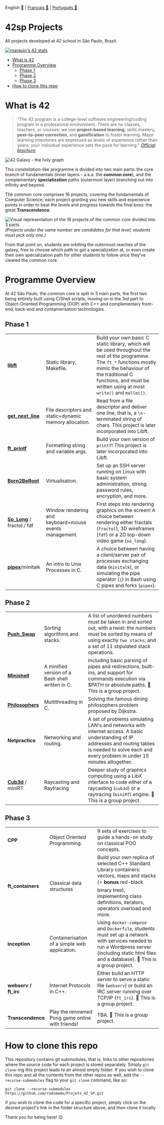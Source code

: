 English 💂 | [Français 🥐](https://github.com/rodsmade/Projets_42_SP/blob/main/README_fr.md) | [Português 🌵](https://github.com/rodsmade/Projets_42_SP/blob/main/README_ptbr.md)

# 42sp Projects
All projects developed at 42 school in São Paulo, Brazil.

[![roaraujo's 42 stats](https://badge42.vercel.app/api/v2/cl1rzz1es023009l2v061r4ou/stats?cursusId=21&coalitionId=undefined)](https://github.com/JaeSeoKim/badge42)

- [What is 42](#what-is-42)
- [Programme Overview](#programme-overview)
	- [Phase 1](#phase-1)
	- [Phase 2](#phase-2)
	- [Phase 3](#phase-3)
- [How to clone this repo](#how-to-clone-this-repo)


# What is 42

> "The 42 program is a college-level software engineering/coding program in a professional environment. There are no classes, teachers, or courses: we use **project-based learning**, skills mastery, **peer-to-peer correction**, and **gamification** to foster learning. Major learning milestones are expressed as levels of experience rather than years; your individual experience sets the pace for learning."
_[Official brochure](https://www.42.us.org/wp-content/uploads/2020/01/42-Booklet-Spring-2020.pdf)_

![42 Galaxy - the holy graph](https://user-images.githubusercontent.com/49699403/209717594-ea05be2d-14d7-42e1-a4db-22ea612d251c.png)


This constellation-like programme is divided into two main parts: the core branch of fundamentals (inner layers - a.k.a. the **common core**), and the complementary **specialization** paths (outermost layer) branching out into infinity and beyond.

The common core comprises 16 projects, covering the fundamentals of Computer Science, each project granting you new skills and experience points in order to beat the levels and progress towards the final boss: the great **Transcendence**.

![Visual representation of the 16 projects of the common core divided into 3 parts](https://user-images.githubusercontent.com/49699403/146021410-fdd95ceb-d3ce-436c-ba6f-c836d0d1a922.png)
_(Projects under the same number are candidates for that level, students must pick only one.)_

From that point on, students are orbiting the outermost reaches of the galaxy, free to choose which path to get a specialization at, or even create their own specialization path for other students to follow once they've cleared the common core.


# Programme Overview

At 42 São Paulo, the common core is split in 3 main parts, the first two being entirely built using C/Shell scripts, moving on in the 3rd part to Object-Oriented Programming (OOP) with C++ and complementary front-end, back-end and containerisation technologies.

## Phase 1

|   	|   	|   	|
|---	|---	|---	|
| **[libft](https://github.com/rodsmade/Libft-42sp)** 	| Static library, Makefile. 	| Build your own basic C static library, which will be used throughout the rest of the programme. The ```ft_*``` functions mostly mimic the behaviour of the traditional C functions, and must be written using at most ```write()``` and ```malloc()```.	|
| **[get_next_line](https://github.com/rodsmade/Get_Next_Line-42sp)** 	| File descriptors and static+dynamic memory allocation. 	| Read from a file descriptor and deliver one line, that is, a ```\n```-terminated string of chars. This project is later incorporated into Libft.	|
| **[ft_printf](https://github.com/rodsmade/Ft_Printf-42sp.git)** 	| Formatting string and variable args. 	| Build your own version of ```printf```! This project is later incorporated into Libft.	|
| **[Born2BeRoot](https://github.com/rodsmade/Born2BeRoot-42sp)** 	| Virtualisation. 	| Set up an SSH server running on Linux with basic system administration, strong password rules, encryption, and more.	|
| **[So_Long](https://github.com/rodsmade/So_long-42sp)** / fractol / fdf 	| Window rendering and keyboard+mouse events management. 	| First steps into rendering graphics on the screen! A choice between rendering either fractals (`fractol`), 3D wireframes (`fdf`) or a 2D top-down video game (`so_long`).	|
| **[pipex](https://github.com/rodsmade/Pipex-42sp)**/minitalk 	| An intro to Unix Processes in C. 	| A choice between having a client/server pair of processes exchanging data (`minitalk`), or simulating the pipe operator (`\|`) in Bash using C pipes and forks (`pipex`).	|


## Phase 2
|   	|   	|   	|
|---	|---	|---	|
| **[Push_Swap](https://github.com/rodsmade/Push_Swap-42sp.git)** 	| Sorting algorithms and stacks. 	| A list of unordered numbers must be taken in and sorted out, with a twist: the numbers must be sorted by means of using exactly `two stacks`, and a set of 11 stipulated stack operations.	|
| **[Minishell](https://github.com/rodsmade/Minishell-42sp)** 	| A minified version of a Bash shell written in C. 	| Including basic parsing of pipes and redirections, built-ins, and support for commands execution via $PATH or absolute paths. :restroom: This is a group project.	|
| **[Philosophers](https://github.com/rodsmade/Philosophers-42sp)** 	| Multithreading in C. 	| Solving the famous dining philosophers problem proposed by Dijkstra.	|
| **Netpractice** 	| Networking and routing. 	| A set of problems simulating LAN's and networks with internet access. A basic understanding of IP addresses and routing tables is needed to solve each and every problem in under 15 minutes altogether.	|
| **[Cub3d](https://github.com/rodsmade/Cub3D-42sp)** / miniRT 	| Raycasting and Raytracing 	| Deeper study of graphics computing using a LibX interface to code either of a raycasting (`cub3d`) or a raytracing (`miniRT`) engine. :restroom: This is a group project.	|

## Phase 3
|   	|   	|   	|
|---	|---	|---	|
| **CPP**	| Object Oriented Programming.	| 9 sets of exercises to guide a hands-on study on classical POO concepts.	|
| **ft_containers**	| Classical data structures	| Build your own replica of selected C++ Standard Library containers: vectors, maps and stacks (:star: **bonus** red-black binary tree), implementing class definitions, iterators, operators overload and more.	|
| **inception**	| Containerisation of a simple web application.	| Using `docker-compose` and `Dockerfile`, students must set up a network with services needed to run a Wordpress server (including static html files and a database). :restroom: This is a group project.	|
| **webserv / ft_irc**	| Internet Protocols in C++.	| Either build an HTTP server to serve a static file (`webserv`) or build an IRC server running over TCP/IP (`ft_irc`). :restroom: This is a group project. 	|
| **Transcendence**	| Play the renowned Pong game online with friends!	| TBA. :restroom: This is a group project.	|


# How to clone this repo
This repository contains git submodules, that is, links to other repositories where the source code for each project is stored separately. Simply `git clone`-ing this project leads to an almost empty folder. If you wish to clone this repo and all the contents from the other repos as well, add the `--recurse-submodules` flag to your `git clone` command, like so:

```
git clone --recurse-submodules https://github.com/rodsmade/Projets_42_SP.git
```

If you wish to clone the code for a specific project, simply click on the desired project's link in the folder structure above, and then clone it locally.

Thank you for being here! :wink:
